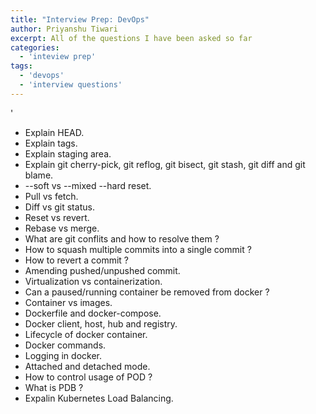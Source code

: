```yaml
---
title: "Interview Prep: DevOps"
author: Priyanshu Tiwari
excerpt: All of the questions I have been asked so far
categories:
  - 'inteview prep'
tags:
  - 'devops'
  - 'interview questions'
---
```

'
* Explain HEAD.
* Explain tags.
* Explain staging area.
* Explain git cherry-pick, git reflog, git bisect, git stash, git diff and git blame. 
* --soft vs --mixed --hard reset.
* Pull vs fetch.
* Diff vs git status.
* Reset vs revert.
* Rebase vs merge.
* What are git conflits and how to resolve them ?
* How to squash multiple commits into a single commit ?
* How to revert a commit ? 
* Amending pushed/unpushed commit.
* Virtualization vs containerization.
* Can a paused/running container be removed from docker ?
* Container vs images.
* Dockerfile and docker-compose.
* Docker client, host, hub and registry.
* Lifecycle of docker container.
* Docker commands.
* Logging in docker.
* Attached and detached mode.
* How to control usage of POD ?
* What is PDB ?
* Expalin Kubernetes Load Balancing.